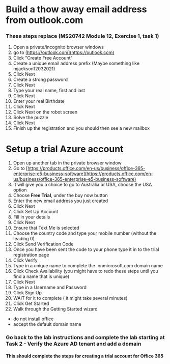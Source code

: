 # Build a thow away email address from outlook.com
### These steps replace (MS20742 Module 12, Exercise 1, task 1) 

1. Open a private/incognito browser windows
1. go to [https://outlook.com](https://outlook.com)
1. Click "Create Free Account"
1. Create a unique email address prefix (Maybe something like mjackson12032021)
1. Click Next
1. Create a strong password
1. Click Next
1. Type your real name, first and last
1. Click Next
1. Enter your real Birthdate
1. Click Next
1. Click Next on the robot screen
1. Solve the puzzle
1. Click Next
1. Finish up the registration and you should then see a new mailbox

# Setup a trial Azure account

1. Open up another tab in the private browser window
1. Go to [https://products.office.com/en-us/business/office-365-enterprise-e5-business-software](https://products.office.com/en-us/business/office-365-enterprise-e5-business-software)
1. It will give you a choice to go to Australia or USA, choose the USA option
1. Choose **Free Trial**, under the buy now button
1. Enter the new email address you just created
1. Click Next
1. Click Set Up Account
1. Fill in your details
1. Click Next
1. Ensure that Text Me is selected
1. Choose the country code and type your mobile number (without the leading 0)
1. Click Send Verification Code
1. Once you have been sent the code to your phone type it in to the trial registration page 
1. Click Verify
1. Type in a unique name to complete the .onmicrosoft.com domain name
1. Click Check Availability (you might have to redo these steps until you find a name that is unique)
1. Click Next
1. Type in a Username and Password
1. Click Sign Up
1. WAIT for it to complete ( it might take several minutes)
1. Click Get Started
1. Walk through the Getting Started wizard 
  - do not install office 
  - accept the default domain name

### Go back to the lab instructions and complete the lab starting at Task 2 - Verify the Azure AD tenant and add a domain <br>

#### This should complete the steps for creating a trial account for Office 365
